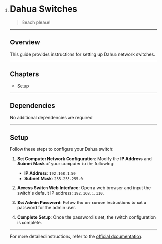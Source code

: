 1. # Dahua Switches

   > Beach please!

   ---

   ## Overview

   This guide provides instructions for setting up Dahua network switches.

   ---

   ## Chapters

   - [Setup](#setup)

   ---

   ## Dependencies

   No additional dependencies are required.

   ---

   ## Setup

   Follow these steps to configure your Dahua switch:

   1. **Set Computer Network Configuration**: Modify the **IP Address** and **Subnet Mask** of your computer to the following:
      - **IP Address**: `192.168.1.50`
      - **Subnet Mask**: `255.255.255.0`

   2. **Access Switch Web Interface**: Open a web browser and input the switch's default IP address: `192.168.1.110`.

   3. **Set Admin Password**: Follow the on-screen instructions to set a password for the admin user.

   4. **Complete Setup**: Once the password is set, the switch configuration is complete.

   ---

   For more detailed instructions, refer to the [official documentation](https://dahuawiki.com/images/8/84/Dahua_16-24_Port_ePoE_Switch_Web_Config_Manual.pdf).